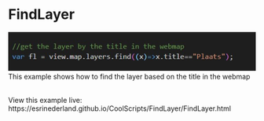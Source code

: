 # FindLayer
![FindLayer](../images/20210212_Screenshot_FindLayer.jpg)<br/>
This example shows how to find the layer based on the title in the webmap
<br>

<br>
View this example live: https://esrinederland.github.io/CoolScripts/FindLayer/FindLayer.html